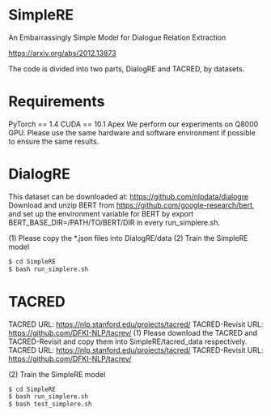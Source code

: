 # SimpleRE

An Embarrassingly Simple Model for Dialogue Relation Extraction

https://arxiv.org/abs/2012.13873

The code is divided into two parts, DialogRE and TACRED, by datasets.

# Requirements
PyTorch == 1.4
CUDA == 10.1
Apex
We perform our experiments on Q8000 GPU. Please use the same hardware and software environment if possible to ensure the same results.


# DialogRE

This dataset can be downloaded at: https://github.com/nlpdata/dialogre
Download and unzip BERT from https://github.com/google-research/bert, and set up the environment variable for BERT by export BERT_BASE_DIR=/PATH/TO/BERT/DIR in every run_simplere.sh.

(1) Please copy the *.json files into DialogRE/data
(2) Train the SimpleRE model
```sh
$ cd SimpleRE
$ bash run_simplere.sh
```


# TACRED

TACRED URL: https://nlp.stanford.edu/projects/tacred/
TACRED-Revisit URL: https://github.com/DFKI-NLP/tacrev/
(1) Please download the TACRED and TACRED-Revisit and copy them into SimpleRE/tacred_data respectively.
    TACRED URL: https://nlp.stanford.edu/projects/tacred/
    TACRED-Revisit URL: https://github.com/DFKI-NLP/tacrev/

(2) Train the SimpleRE model
```sh
$ cd SimpleRE
$ bash run_simplere.sh
$ bash test_simplere.sh
```


